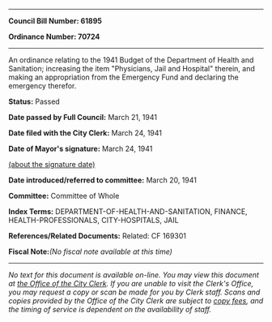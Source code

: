 

********

**Council Bill Number: 61895**
   
**Ordinance Number: 70724**
********

 An ordinance relating to the 1941 Budget of the Department of Health and Sanitation; increasing the item "Physicians, Jail and Hospital" therein, and making an appropriation from the Emergency Fund and declaring the emergency therefor.

**Status:** Passed
   
**Date passed by Full Council:** March 21, 1941
   
**Date filed with the City Clerk:** March 24, 1941
   
**Date of Mayor's signature:** March 24, 1941
   
[(about the signature date)](/~public/approvaldate.htm)
   
   
   
**Date introduced/referred to committee:** March 20, 1941
   
**Committee:** Committee of Whole
   
   
**Index Terms:** DEPARTMENT-OF-HEALTH-AND-SANITATION, FINANCE, HEALTH-PROFESSIONALS, CITY-HOSPITALS, JAIL

**References/Related Documents:** Related: CF 169301

**Fiscal Note:**_(No fiscal note available at this time)_
********

_No text for this document is available on-line. You may view this document at [the Office of the City Clerk](http://www.seattle.gov/leg/clerk/contactUs.htm). If you are unable to visit the Clerk's Office, you may request a copy or scan be made for you by Clerk staff. Scans and copies provided by the Office of the City Clerk are subject to [copy fees](http://clerk.seattle.gov/~public/clerkfees.htm), and the timing of service is dependent on the availability of staff._

